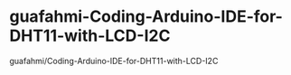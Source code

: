 # guafahmi-Coding-Arduino-IDE-for-DHT11-with-LCD-I2C
guafahmi/Coding-Arduino-IDE-for-DHT11-with-LCD-I2C
